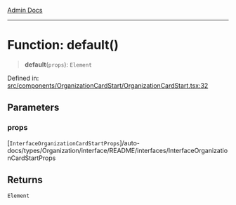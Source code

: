 [Admin Docs](/)

***

# Function: default()

> **default**(`props`): `Element`

Defined in: [src/components/OrganizationCardStart/OrganizationCardStart.tsx:32](https://github.com/PalisadoesFoundation/talawa-admin/blob/main/src/components/OrganizationCardStart/OrganizationCardStart.tsx#L32)

## Parameters

### props

[`InterfaceOrganizationCardStartProps`]/auto-docs/types/Organization/interface/README/interfaces/InterfaceOrganizationCardStartProps

## Returns

`Element`
